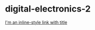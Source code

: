 # digital-electronics-2
[I'm an inline-style link with title](https://www.google.com "Google's Homepage")
